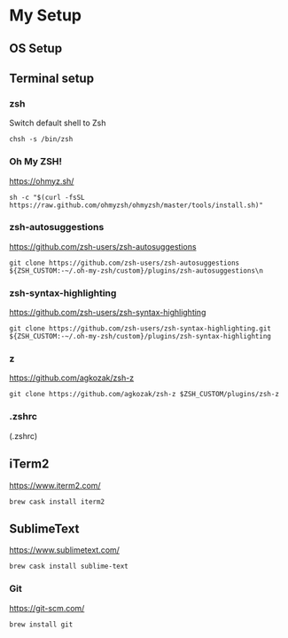 # My Setup

## OS Setup

## Terminal setup
### zsh
Switch default shell to Zsh
```
chsh -s /bin/zsh
```
### Oh My ZSH!
https://ohmyz.sh/
```
sh -c "$(curl -fsSL https://raw.github.com/ohmyzsh/ohmyzsh/master/tools/install.sh)"
```
### zsh-autosuggestions
https://github.com/zsh-users/zsh-autosuggestions
```
git clone https://github.com/zsh-users/zsh-autosuggestions ${ZSH_CUSTOM:-~/.oh-my-zsh/custom}/plugins/zsh-autosuggestions\n
```
### zsh-syntax-highlighting
https://github.com/zsh-users/zsh-syntax-highlighting
```
git clone https://github.com/zsh-users/zsh-syntax-highlighting.git ${ZSH_CUSTOM:-~/.oh-my-zsh/custom}/plugins/zsh-syntax-highlighting
```
### z
https://github.com/agkozak/zsh-z
```
git clone https://github.com/agkozak/zsh-z $ZSH_CUSTOM/plugins/zsh-z
```
### .zshrc
(.zshrc)
## iTerm2
https://www.iterm2.com/
```
brew cask install iterm2
```
## SublimeText
https://www.sublimetext.com/
```
brew cask install sublime-text
```
### Git
https://git-scm.com/
```
brew install git
```


